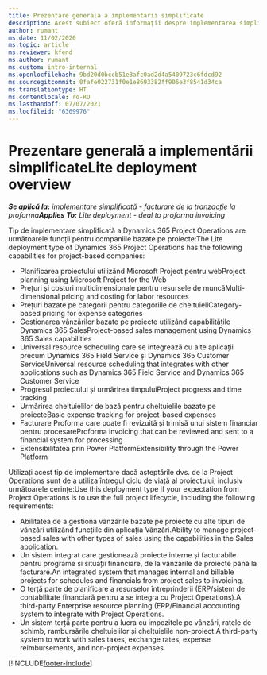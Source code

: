 ```yaml
---
title: Prezentare generală a implementării simplificate
description: Acest subiect oferă informații despre implementarea simplificată a Dynamics 365 Project Operations.
author: rumant
ms.date: 11/02/2020
ms.topic: article
ms.reviewer: kfend
ms.author: rumant
ms.custom: intro-internal
ms.openlocfilehash: 9bd20d0bccb51e3afc0ad2d4a5409723c6fdcd92
ms.sourcegitcommit: 0fafe022731f0e1e8693382ff906e3f8541d34ca
ms.translationtype: HT
ms.contentlocale: ro-RO
ms.lasthandoff: 07/07/2021
ms.locfileid: "6369976"
---
```

# <a name="lite-deployment-overview"></a><span data-ttu-id="9d35c-103">Prezentare generală a implementării simplificate</span><span class="sxs-lookup"><span data-stu-id="9d35c-103">Lite deployment overview</span></span>

<span data-ttu-id="9d35c-104">_**Se aplică la:** implementare simplificată - facturare de la tranzacție la proforma_</span><span class="sxs-lookup"><span data-stu-id="9d35c-104">_**Applies To:** Lite deployment - deal to proforma invoicing_</span></span>

<span data-ttu-id="9d35c-105">Tip de implementare simplificată a Dynamics 365 Project Operations are următoarele funcții pentru companiile bazate pe proiecte:</span><span class="sxs-lookup"><span data-stu-id="9d35c-105">The Lite deployment type of Dynamics 365 Project Operations has the following capabilities for project-based companies:</span></span>

- <span data-ttu-id="9d35c-106">Planificarea proiectului utilizând Microsoft Project pentru web</span><span class="sxs-lookup"><span data-stu-id="9d35c-106">Project planning using Microsoft Project for the Web</span></span>
- <span data-ttu-id="9d35c-107">Prețuri și costuri multidimensionale pentru resursele de muncă</span><span class="sxs-lookup"><span data-stu-id="9d35c-107">Multi-dimensional pricing and costing for labor resources</span></span>
- <span data-ttu-id="9d35c-108">Prețuri bazate pe categorii pentru categoriile de cheltuieli</span><span class="sxs-lookup"><span data-stu-id="9d35c-108">Category-based pricing for expense categories</span></span>
- <span data-ttu-id="9d35c-109">Gestionarea vânzărilor bazate pe proiecte utilizând capabilitățile Dynamics 365 Sales</span><span class="sxs-lookup"><span data-stu-id="9d35c-109">Project-based sales management using Dynamics 365 Sales capabilities</span></span>
- <span data-ttu-id="9d35c-110">Universal resource scheduling care se integrează cu alte aplicații precum Dynamics 365 Field Service și Dynamics 365 Customer Service</span><span class="sxs-lookup"><span data-stu-id="9d35c-110">Universal resource scheduling that integrates with other applications such as Dynamics 365 Field Service and Dynamics 365 Customer Service</span></span>
- <span data-ttu-id="9d35c-111">Progresul proiectului și urmărirea timpului</span><span class="sxs-lookup"><span data-stu-id="9d35c-111">Project progress and time tracking</span></span>
- <span data-ttu-id="9d35c-112">Urmărirea cheltuielilor de bază pentru cheltuielile bazate pe proiecte</span><span class="sxs-lookup"><span data-stu-id="9d35c-112">Basic expense tracking for project-based expenses</span></span>
- <span data-ttu-id="9d35c-113">Facturare Proforma care poate fi revizuită și trimisă unui sistem financiar pentru procesare</span><span class="sxs-lookup"><span data-stu-id="9d35c-113">Proforma invoicing that can be reviewed and sent to a financial system for processing</span></span>
- <span data-ttu-id="9d35c-114">Extensibilitatea prin Power Platform</span><span class="sxs-lookup"><span data-stu-id="9d35c-114">Extensibility through the Power Platform</span></span>

<span data-ttu-id="9d35c-115">Utilizați acest tip de implementare dacă așteptările dvs. de la Project Operations sunt de a utiliza întregul ciclu de viață al proiectului, inclusiv următoarele cerințe:</span><span class="sxs-lookup"><span data-stu-id="9d35c-115">Use this deployment type if your expectation from Project Operations is to use the full project lifecycle, including the following requirements:</span></span>

- <span data-ttu-id="9d35c-116">Abilitatea de a gestiona vânzările bazate pe proiecte cu alte tipuri de vânzări utilizând funcțiile din aplicația Vânzări.</span><span class="sxs-lookup"><span data-stu-id="9d35c-116">Ability to manage project-based sales with other types of sales using the capabilities in the Sales application.</span></span>
- <span data-ttu-id="9d35c-117">Un sistem integrat care gestionează proiecte interne și facturabile pentru programe și situații financiare, de la vânzările de proiecte până la facturare.</span><span class="sxs-lookup"><span data-stu-id="9d35c-117">An integrated system that manages internal and billable projects for schedules and financials from project sales to invoicing.</span></span>
- <span data-ttu-id="9d35c-118">O terță parte de planificare a resurselor întreprinderii (ERP/sistem de contabilitate financiară pentru a se integra cu Project Operations).</span><span class="sxs-lookup"><span data-stu-id="9d35c-118">A third-party Enterprise resource planning (ERP/Financial accounting system to integrate with Project Operations.</span></span>
- <span data-ttu-id="9d35c-119">Un sistem terță parte pentru a lucra cu impozitele pe vânzări, ratele de schimb, rambursările cheltuielilor și cheltuielile non-proiect.</span><span class="sxs-lookup"><span data-stu-id="9d35c-119">A third-party system to work with sales taxes, exchange rates, expense reimbursements, and non-project expenses.</span></span>


[!INCLUDE[footer-include](../includes/footer-banner.md)]